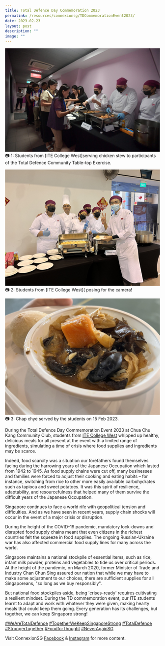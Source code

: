 ```yaml
---
title: Total Defence Day Commemoration 2023
permalink: /resources/connexionsg/TDCommemorationEvent2023/
date: 2023-02-23
layout: post
description: ""
image: ""
---
```

![](/images/connexionsg/2023/Serving%20Food-TD.jpeg)
📷 1: Students from [ITE College West]serving chicken stew to participants of the Total Defence Community Table-top Exercise.

![](/images/connexionsg/2023/332828951_738952694613373_2049585539034408156_n.jpeg)
📷 2: Students from [ITE College West]( posing for the camera!

![](/images/connexionsg/2023/332553567_572945931563348_3108115166755834539_n.jpeg)
📷 3: Chap chye served by the students on 15 Feb 2023.

During the Total Defence Day Commemoration Event 2023 at Chua Chu Kang Community Club, students from [ITE College West](https://www.facebook.com/itecollegewest?__cft__[0]=AZVZ6QOFX6cTnFxMKIwwQ6CmKzOeTt67wcvEymZZlp1NGE3BAob9EE3MICgtQ3WWObBXh3-8bGfHoeBktgInZNWQaiMXb9W1e8P62LedgCK3CJrPDu5KMqzXbGsAyRUwODSEP0eZHvg1ncRXKO0UXipfYsyrInIuT0-InsopesnFXOZ0YIpbn-9uPg4VJ5ix2vA&__tn__=-]K-R) whipped up healthy, delicious meals for all present at the event with a limited range of ingredients, simulating a time of crisis where food supplies and ingredients may be scarce.

Indeed, food scarcity was a situation our forefathers found themselves facing during the harrowing years of the Japanese Occupation which lasted from 1942 to 1945. As food supply chains were cut off, many businesses and families were forced to adjust their cooking and eating habits – for instance, switching from rice to other more easily available carbohydrates such as tapioca and sweet potatoes. It was this spirit of resilience, adaptability, and resourcefulness that helped many of them survive the difficult years of the Japanese Occupation.

Singapore continues to face a world rife with geopolitical tension and difficulties. And as we have seen in recent years, supply chain shocks will occur in the event of a major crisis or disruption.

During the height of the COVID-19 pandemic, mandatory lock-downs and disrupted food supply chains meant that even citizens in the richest countries felt the squeeze in food supplies. The ongoing Russian-Ukraine war has also affected commercial food supply lines for many across the world.

Singapore maintains a national stockpile of essential items, such as rice, infant milk powder, proteins and vegetables to tide us over critical periods. At the height of the pandemic, on March 2020, former Minister of Trade and Industry Chan Chun Sing assured our nation that while we may have to make some adjustment to our choices, there are sufficient supplies for all Singaporeans, "so long as we buy responsibly".

But national food stockpiles aside, being 'crises-ready' requires cultivating a resilient mindset. During the TD commemoration event, our ITE students learnt to adapt and work with whatever they were given, making hearty meals that could keep them going. Every generation has its challenges, but together, we can keep Singapore strong!

[#WeAreTotalDefence](https://www.facebook.com/hashtag/wearetotaldefence?__eep__=6&__cft__[0]=AZVZ6QOFX6cTnFxMKIwwQ6CmKzOeTt67wcvEymZZlp1NGE3BAob9EE3MICgtQ3WWObBXh3-8bGfHoeBktgInZNWQaiMXb9W1e8P62LedgCK3CJrPDu5KMqzXbGsAyRUwODSEP0eZHvg1ncRXKO0UXipfYsyrInIuT0-InsopesnFXOZ0YIpbn-9uPg4VJ5ix2vA&__tn__=*NK-R) [#TogetherWeKeepSingaporeStrong](https://www.facebook.com/hashtag/togetherwekeepsingaporestrong?__eep__=6&__cft__[0]=AZVZ6QOFX6cTnFxMKIwwQ6CmKzOeTt67wcvEymZZlp1NGE3BAob9EE3MICgtQ3WWObBXh3-8bGfHoeBktgInZNWQaiMXb9W1e8P62LedgCK3CJrPDu5KMqzXbGsAyRUwODSEP0eZHvg1ncRXKO0UXipfYsyrInIuT0-InsopesnFXOZ0YIpbn-9uPg4VJ5ix2vA&__tn__=*NK-R) [#TotalDefence](https://www.facebook.com/hashtag/totaldefence?__eep__=6&__cft__[0]=AZVZ6QOFX6cTnFxMKIwwQ6CmKzOeTt67wcvEymZZlp1NGE3BAob9EE3MICgtQ3WWObBXh3-8bGfHoeBktgInZNWQaiMXb9W1e8P62LedgCK3CJrPDu5KMqzXbGsAyRUwODSEP0eZHvg1ncRXKO0UXipfYsyrInIuT0-InsopesnFXOZ0YIpbn-9uPg4VJ5ix2vA&__tn__=*NK-R) [#StrongerTogether](https://www.facebook.com/hashtag/strongertogether?__eep__=6&__cft__[0]=AZVZ6QOFX6cTnFxMKIwwQ6CmKzOeTt67wcvEymZZlp1NGE3BAob9EE3MICgtQ3WWObBXh3-8bGfHoeBktgInZNWQaiMXb9W1e8P62LedgCK3CJrPDu5KMqzXbGsAyRUwODSEP0eZHvg1ncRXKO0UXipfYsyrInIuT0-InsopesnFXOZ0YIpbn-9uPg4VJ5ix2vA&__tn__=*NK-R) [#FoodforThought](https://www.facebook.com/hashtag/foodforthought?__eep__=6&__cft__[0]=AZVZ6QOFX6cTnFxMKIwwQ6CmKzOeTt67wcvEymZZlp1NGE3BAob9EE3MICgtQ3WWObBXh3-8bGfHoeBktgInZNWQaiMXb9W1e8P62LedgCK3CJrPDu5KMqzXbGsAyRUwODSEP0eZHvg1ncRXKO0UXipfYsyrInIuT0-InsopesnFXOZ0YIpbn-9uPg4VJ5ix2vA&__tn__=*NK-R) [#NeverAgainSG](https://www.facebook.com/hashtag/neveragainsg?__eep__=6&__cft__[0]=AZVZ6QOFX6cTnFxMKIwwQ6CmKzOeTt67wcvEymZZlp1NGE3BAob9EE3MICgtQ3WWObBXh3-8bGfHoeBktgInZNWQaiMXb9W1e8P62LedgCK3CJrPDu5KMqzXbGsAyRUwODSEP0eZHvg1ncRXKO0UXipfYsyrInIuT0-InsopesnFXOZ0YIpbn-9uPg4VJ5ix2vA&__tn__=*NK-R)

Visit ConnexionSG [Facebook](https://www.facebook.com/ConnexionSG) & [Instagram](https://www.instagram.com/connexionsg/) for more content.